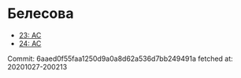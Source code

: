 # Белесова
- [23: AC](23.md)
- [24: AC](24.md)

Commit: 6aaed0f55faa1250d9a0a8d62a536d7bb249491a
 fetched at: 20201027-200213
